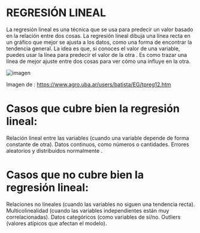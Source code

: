 # REGRESIÓN LINEAL
La regresión lineal es una técnica que se usa para predecir un valor basado en la relación entre dos cosas.
La regresión lineal dibuja una línea recta en un gráfico que mejor se ajusta a los datos, como una forma de encontrar la tendencia general. 
La idea es que, si conoces el valor de una variable, puedes usar la línea para predecir el valor de la otra . 
Es como trazar una línea de mejor ajuste entre dos cosas para ver cómo una influye en la otra.


![imagen](https://github.com/user-attachments/assets/e78f39b7-c353-492b-8b96-a6733eb5f14a)


Imagen de : https://www.agro.uba.ar/users/batista/EG/tpreg12.htm


# Casos que cubre bien la regresión lineal:

Relación lineal entre las variables (cuando una variable depende de forma constante de otra).
Datos continuos, como números o cantidades.
Errores aleatorios y distribuidos normalmente .

# Casos que no cubre bien la regresión lineal:

Relaciones no lineales (cuando las variables no siguen una tendencia recta).
Multicolinealidad (cuando las variables independientes están muy correlacionadas).
Datos categóricos (como variables de sí/no.
Outliers (valores atípicos que afectan el modelo).
